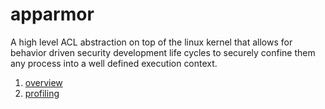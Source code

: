 # apparmor

A high level ACL abstraction on top of the linux kernel that allows for
behavior driven security development life cycles to securely confine them any
process into a well defined execution context.

1. [overview](overview.md)
1. [profiling](profiling.md)
